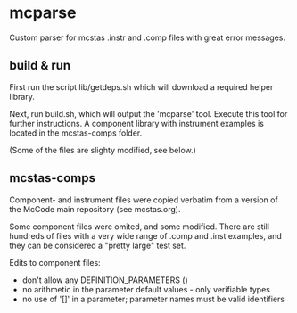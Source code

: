 # mcparse

Custom parser for mcstas .instr and .comp files with great error messages.

## build & run

First run the script lib/getdeps.sh which will download a required helper library.

Next, run build.sh, which will output the 'mcparse' tool. Execute this tool for further instructions.
A component library with instrument examples is located in the mcstas-comps folder.

(Some of the files are slighty modified, see below.)

## mcstas-comps

Component- and instrument files were copied verbatim from a version of the McCode main repository (see mcstas.org).

Some component files were omited, and some modified. There are still hundreds of files with a very wide range of .comp and
.inst examples, and they can be considered a "pretty large" test set.

Edits to component files:
- don't allow any DEFINITION_PARAMETERS ()
- no arithmetic in the parameter default values - only verifiable types
- no use of '[]' in a parameter; parameter names must be valid identifiers


